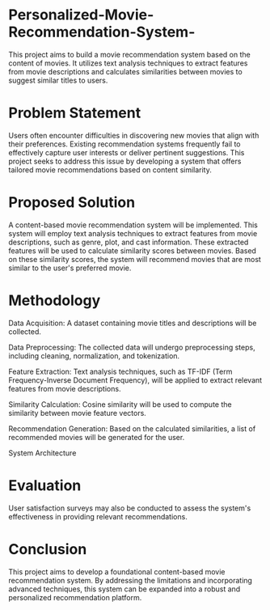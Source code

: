 # Personalized-Movie-Recommendation-System-
This project aims to build a movie recommendation system based on the content of movies. It utilizes text analysis techniques to extract features from movie descriptions and calculates similarities between movies to suggest similar titles to users.


# Problem Statement
Users often encounter difficulties in discovering new movies that align with their preferences. Existing recommendation systems frequently fail to effectively capture user interests or deliver pertinent suggestions. This project seeks to address this issue by developing a system that offers tailored movie recommendations based on content similarity.

# Proposed Solution
A content-based movie recommendation system will be implemented. This system will employ text analysis techniques to extract features from movie descriptions, such as genre, plot, and cast information. These extracted features will be used to calculate similarity scores between movies. Based on these similarity scores, the system will recommend movies that are most similar to the user's preferred movie.

# Methodology
Data Acquisition: A dataset containing movie titles and descriptions will be collected.

Data Preprocessing: The collected data will undergo preprocessing steps, including cleaning, normalization, and tokenization.

Feature Extraction: Text analysis techniques, such as TF-IDF (Term Frequency-Inverse Document Frequency), will be applied to extract relevant features from movie descriptions.

Similarity Calculation: Cosine similarity will be used to compute the similarity between movie feature vectors.

Recommendation Generation: Based on the calculated similarities, a list of recommended movies will be generated for the user.

System Architecture

# Evaluation
User satisfaction surveys may also be conducted to assess the system's effectiveness in providing relevant recommendations.



# Conclusion
This project aims to develop a foundational content-based movie recommendation system. By addressing the limitations and incorporating advanced techniques, this system can be expanded into a robust and personalized recommendation platform.

